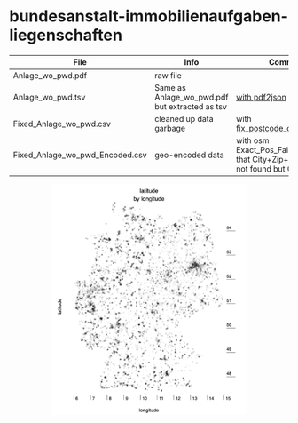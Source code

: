 # bundesanstalt-immobilienaufgaben-liegenschaften

| File                            | Info                                           | Comment                                                                                              |
|---------------------------------|------------------------------------------------|------------------------------------------------------------------------------------------------------|
| Anlage_wo_pwd.pdf               | raw file                                       |                                                                                                      |
| Anlage_wo_pwd.tsv               | Same as Anlage_wo_pwd.pdf but extracted as tsv | [with pdf2json](https://github.com/bundesAPI/bundesanstalt-immobilienaufgaben-liegenschaften/pull/1) |
| Fixed_Anlage_wo_pwd.csv         | cleaned up data garbage                        | with [fix_postcode_city_mix.ipynb](fix_postcode_city_mix.ipynb)                                      |
| Fixed_Anlage_wo_pwd_Encoded.csv | geo-encoded data                               | with osm<br/>Exact_Pos_Failed means that City+Zip+Street was not found but City+Zip                  |

<p align="center">
<img width="350px" src="liegenschaften.png" />
</p>